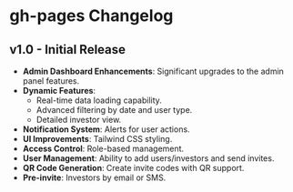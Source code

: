 # gh-pages Changelog

## v1.0 - Initial Release
- **Admin Dashboard Enhancements**: Significant upgrades to the admin panel features.
- **Dynamic Features**:
  - Real-time data loading capability.
  - Advanced filtering by date and user type.
  - Detailed investor view.
- **Notification System**: Alerts for user actions.
- **UI Improvements**: Tailwind CSS styling.
- **Access Control**: Role-based management.
- **User Management**: Ability to add users/investors and send invites.
- **QR Code Generation**: Create invite codes with QR support.
- **Pre-invite**: Investors by email or SMS.
